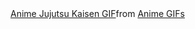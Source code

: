 <div class="tenor-gif-embed" data-postid="11266806221853937193" data-share-method="host" data-aspect-ratio="1.76596" data-width="100%"><a href="https://tenor.com/view/anime-jujutsu-kaisen-gojo-satoru-gif-11266806221853937193">Anime Jujutsu Kaisen GIF</a>from <a href="https://tenor.com/search/anime-gifs">Anime GIFs</a></div> <script type="text/javascript" async src="https://tenor.com/embed.js"></script>
